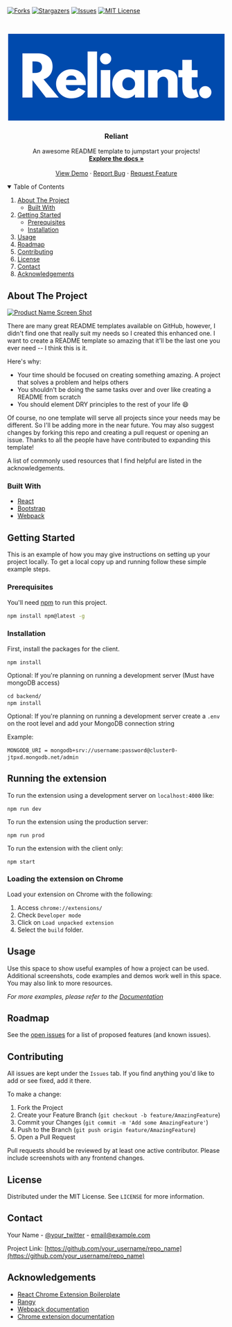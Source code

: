 <!--
*** Thanks for checking out the Best-README-Template. If you have a suggestion
*** that would make this better, please fork the repo and create a pull request
*** or simply open an issue with the tag "enhancement".
*** Thanks again! Now go create something AMAZING! :D
-->



<!-- PROJECT SHIELDS -->
<!--
*** I'm using markdown "reference style" links for readability.
*** Reference links are enclosed in brackets [ ] instead of parentheses ( ).
*** See the bottom of this document for the declaration of the reference variables
*** for contributors-url, forks-url, etc. This is an optional, concise syntax you may use.
*** https://www.markdownguide.org/basic-syntax/#reference-style-links
-->
[![Forks][forks-shield]][forks-url]
[![Stargazers][stars-shield]][stars-url]
[![Issues][issues-shield]][issues-url]
[![MIT License][license-shield]][license-url]



<!-- PROJECT LOGO -->
<br />
<p align="center">
  <a href="https://github.com/Phildesro123/Reliant">
    <img src="src/assets/img/Reliant_Logo.svg" alt="Logo" >
  </a>

  <h3 align="center">Reliant</h3>

  <p align="center">
    An awesome README template to jumpstart your projects!
    <br />
    <a href="https://github.com/othneildrew/Best-README-Template"><strong>Explore the docs »</strong></a>
    <br />
    <br />
    <a href="https://github.com/othneildrew/Best-README-Template">View Demo</a>
    ·
    <a href="https://github.com/othneildrew/Best-README-Template/issues">Report Bug</a>
    ·
    <a href="https://github.com/othneildrew/Best-README-Template/issues">Request Feature</a>
  </p>
</p>



<!-- TABLE OF CONTENTS -->
<details open="open">
  <summary>Table of Contents</summary>
  <ol>
    <li>
      <a href="#about-the-project">About The Project</a>
      <ul>
        <li><a href="#built-with">Built With</a></li>
      </ul>
    </li>
    <li>
      <a href="#getting-started">Getting Started</a>
      <ul>
        <li><a href="#prerequisites">Prerequisites</a></li>
        <li><a href="#installation">Installation</a></li>
      </ul>
    </li>
    <li><a href="#usage">Usage</a></li>
    <li><a href="#roadmap">Roadmap</a></li>
    <li><a href="#contributing">Contributing</a></li>
    <li><a href="#license">License</a></li>
    <li><a href="#contact">Contact</a></li>
    <li><a href="#acknowledgements">Acknowledgements</a></li>
  </ol>
</details>



<!-- ABOUT THE PROJECT -->
## About The Project

[![Product Name Screen Shot][product-screenshot]](https://example.com)

There are many great README templates available on GitHub, however, I didn't find one that really suit my needs so I created this enhanced one. I want to create a README template so amazing that it'll be the last one you ever need -- I think this is it.

Here's why:
* Your time should be focused on creating something amazing. A project that solves a problem and helps others
* You shouldn't be doing the same tasks over and over like creating a README from scratch
* You should element DRY principles to the rest of your life :smile:

Of course, no one template will serve all projects since your needs may be different. So I'll be adding more in the near future. You may also suggest changes by forking this repo and creating a pull request or opening an issue. Thanks to all the people have have contributed to expanding this template!

A list of commonly used resources that I find helpful are listed in the acknowledgements.

### Built With
* [React](https://reactjs.org/)
* [Bootstrap](https://getbootstrap.com/)
* [Webpack](https://webpack.js.org/)



<!-- GETTING STARTED -->
## Getting Started

This is an example of how you may give instructions on setting up your project locally.
To get a local copy up and running follow these simple example steps.

### Prerequisites

You'll need [npm](https://nodejs.org/en/) to run this project.
  ```sh
  npm install npm@latest -g
  ```

### Installation

First, install the packages for the client.
```
npm install
```
Optional: If you're planning on running a development server (Must have mongoDB access)
```
cd backend/
npm install
```
Optional: If you're planning on running a development server
create a `.env` on the root level and add your MongoDB connection string

Example:
```
MONGODB_URI = mongodb+srv://username:password@cluster0-jtpxd.mongodb.net/admin
```
## Running the extension
To run the extension using a development server on `localhost:4000` like:
```
npm run dev
```
To run the extension using the production server:
```
npm run prod
```

To run the extension with the client only:
```
npm start
```

### Loading the extension on Chrome
 Load your extension on Chrome with the following:
   1. Access `chrome://extensions/`
   2. Check `Developer mode`
   3. Click on `Load unpacked extension`
   4. Select the `build` folder.

## Usage

Use this space to show useful examples of how a project can be used. Additional screenshots, code examples and demos work well in this space. You may also link to more resources.

_For more examples, please refer to the [Documentation](https://example.com)_



<!-- ROADMAP -->
## Roadmap

See the [open issues](https://github.com/othneildrew/Best-README-Template/issues) for a list of proposed features (and known issues).



<!-- CONTRIBUTING -->
## Contributing
All issues are kept under the `Issues` tab. If you find anything you'd like to
add or see fixed, add it there. 

To make a change:

1. Fork the Project
2. Create your Feature Branch (`git checkout -b feature/AmazingFeature`)
3. Commit your Changes (`git commit -m 'Add some AmazingFeature'`)
4. Push to the Branch (`git push origin feature/AmazingFeature`)
5. Open a Pull Request

Pull requests should be reviewed by at least one active contributor. 
Please include screenshots with any frontend changes.


<!-- LICENSE -->
## License

Distributed under the MIT License. See `LICENSE` for more information.



<!-- CONTACT -->
## Contact

Your Name - [@your_twitter](https://twitter.com/your_username) - email@example.com

Project Link: [https://github.com/your_username/repo_name](https://github.com/your_username/repo_name)



<!-- ACKNOWLEDGEMENTS -->
## Acknowledgements
* [React Chrome Extension Boilerplate](https://github.com/lxieyang/chrome-extension-boilerplate-react)
* [Rangy](https://github.com/timdown/rangy)
* [Webpack documentation](https://webpack.js.org/concepts/)
* [Chrome extension documentation](https://developer.chrome.com/docs/extensions/mv3/getstarted/)




<!-- MARKDOWN LINKS & IMAGES -->
<!-- https://www.markdownguide.org/basic-syntax/#reference-style-links -->
[forks-shield]: https://img.shields.io/github/forks/othneildrew/Best-README-Template.svg?style=for-the-badge
[forks-url]: https://github.com/Phildesro123/Reliant/network/members
[stars-shield]:	https://img.shields.io/github/forks/Phildesro123/Reliant
[stars-url]: https://github.com/Phildesro123/Reliant/stargazers
[issues-shield]: https://img.shields.io/github/issues/Phildesro123/Reliant
[issues-url]: https://github.com/Phildesro123/Reliant/issues
[license-shield]: https://img.shields.io/github/license/Phildesro123/Reliant
[license-url]: https://github.com/Phildesro123/Reliant/blob/main/LICENSE
[product-screenshot]: images/screenshot.png
